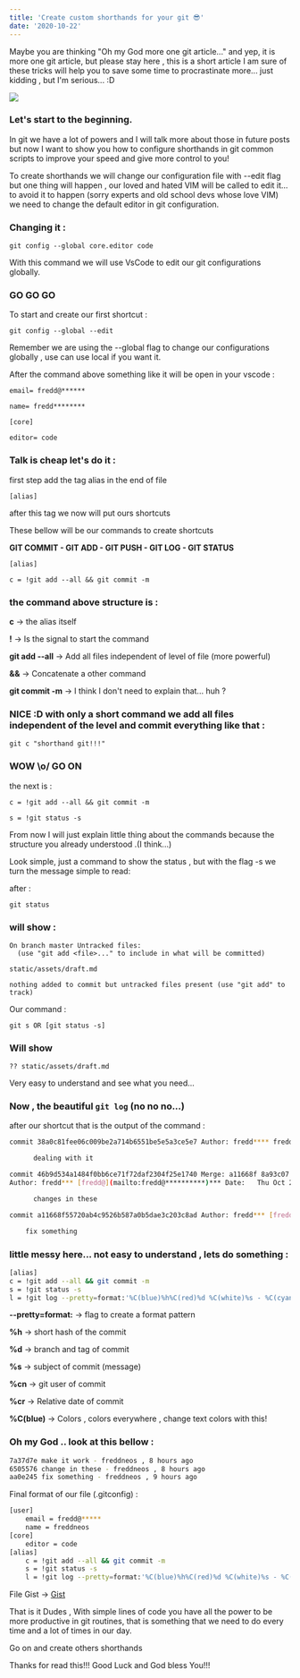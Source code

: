 ```yaml
---
title: 'Create custom shorthands for your git 😎'
date: '2020-10-22'
---
```


Maybe you are thinking "Oh my God more one git article..."  and yep, it is more one git article, but please stay here , this is a short article I am sure of these tricks will help you to save some time to procrastinate more... just kidding , but I'm serious... :D



![](/assets/git_capa-1-1024x653.jpeg)

### Let's start to the beginning.

In git we have a lot of powers and I will talk more about those  in future posts but now I want to show you how to configure shorthands in git common scripts to improve your speed and give more control to you!

To create shorthands we will change our configuration file with --edit flag but one thing will happen , our loved and hated VIM will be called to edit it... to avoid it to happen (sorry experts and old school devs whose love VIM) we need to change the default editor in git configuration.

### Changing it :

`git config --global core.editor code`

With this command we will use VsCode to edit our git configurations globally.

### GO GO GO

To start and create our first shortcut :

`git config --global --edit`

Remember we are using the --global flag to change our configurations globally , use can use local if you want it.

After the command above something like it will be open in your vscode :

```\[user]
email= fredd@******

name= fredd********

[core]

editor= code
```

### Talk is cheap let's do it :

first step add the tag alias in the end of file

`[alias]`

after this tag we now will put ours shortcuts

These bellow will be our commands to create shortcuts

**GIT COMMIT - GIT ADD - GIT PUSH - GIT LOG - GIT STATUS**

```
[alias]

c = !git add --all && git commit -m
```

### the command above structure is :

**c** -> the alias itself

**!** -> Is the signal to start the command

**git add --all** -> Add all files independent of  level of file (more powerful)

**&&** -> Concatenate a other command

**git commit -m** -> I think I don't need to explain that... huh ?

### NICE :D with only a short command we add all files independent of the level and commit everything like that :

`git c "shorthand git!!!"`

### WOW \o/ GO ON

the next is : 

```\[alias]
c = !git add --all && git commit -m

s = !git status -s
```

From now I will just explain little thing about the commands because the structure you already understood .(I think...)

Look simple, just a command to show the status , but with the flag -s we turn the message simple to read:

after : 

`git status`

### will show :

```
On branch master Untracked files:
  (use "git add <file>..." to include in what will be committed)

static/assets/draft.md

nothing added to commit but untracked files present (use "git add" to track)
```

Our command : 

`git s OR [git status -s]`

### Will show

`?? static/assets/draft.md`

Very easy to understand and see what you need...

### Now  , the beautiful `git log` (no no no...)

after our shortcut that is the output of the command :

```bash
commit 38a0c81fee06c009be2a714b6551be5e5a3ce5e7 Author: fredd**** fredd@*(mailto:fredd@**********)*** Date:   Thu Oct 22 16:38:36 2020 +0100

      dealing with it

commit 46b9d534a1484f0bb6ce71f72daf2304f25e1740 Merge: a11668f 8a93c07
Author: fredd*** [fredd@](mailto:fredd@**********)*** Date:   Thu Oct 22 16:18:09 2020 +0100

      changes in these

commit a11668f55720ab4c9526b587a0b5dae3c203c8ad Author: fredd*** [fredd@](mailto:fredd***********)***** Date:   Thu Oct 22 16:17:29 2020 +0100 

    fix something
```

### little messy here... not easy to understand , lets do something :

```bash
[alias]
c = !git add --all && git commit -m
s = !git status -s
l = !git log --pretty=format:'%C(blue)%h%C(red)%d %C(white)%s - %C(cyan)%cn , %C(green)%cr'
```

**\--pretty=format:** -> flag to create a format pattern

**%h** -> short hash of the commit

**%d** -> branch and tag of commit

**%s** -> subject of commit (message)

**%cn** -> git user of commit

**%cr** -> Relative date of commit

**%C(blue)** -> Colors , colors everywhere , change text colors with this!

### Oh my God .. look at this bellow :

```bash
7a37d7e make it work - freddneos , 8 hours ago
6505576 change in these - freddneos , 8 hours ago
aa0e245 fix something - freddneos , 9 hours ago
```

Final format of our file (.gitconfig) : 

```bash
[user]
	email = fredd@*****
	name = freddneos
[core]
	editor = code
[alias]
	c = !git add --all && git commit -m
	s = !git status -s
	l = !git log --pretty=format:'%C(blue)%h%C(red)%d %C(white)%s - %C(cyan)%cn , %C(green)%cr'
```

File Gist ->  [Gist]("https://gist.github.com/freddneos/a650daaccdf5f5a6c03d751f70792d3a.js")

That is it Dudes , With simple lines of code you have all the power to be more productive in git routines, that is something that we need to do every time and a lot of times in our day.

Go on and create others shorthands

Thanks for read this!!! Good Luck and God bless You!!!
